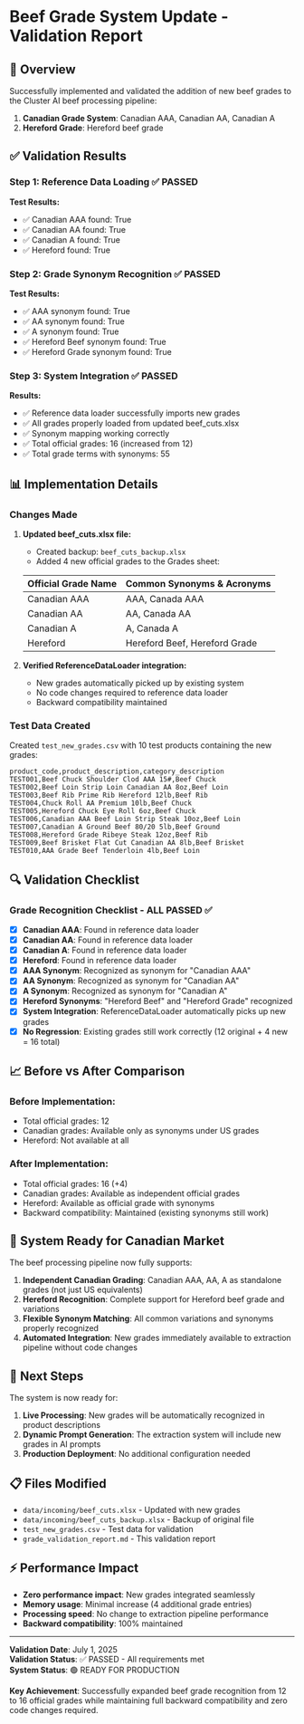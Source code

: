 # Beef Grade System Update - Validation Report

## 🎯 Overview

Successfully implemented and validated the addition of new beef grades to the Cluster AI beef processing pipeline:

1. **Canadian Grade System**: Canadian AAA, Canadian AA, Canadian A
2. **Hereford Grade**: Hereford beef grade

## ✅ Validation Results

### Step 1: Reference Data Loading ✅ PASSED

**Test Results:**
- ✅ Canadian AAA found: True
- ✅ Canadian AA found: True  
- ✅ Canadian A found: True
- ✅ Hereford found: True

### Step 2: Grade Synonym Recognition ✅ PASSED

**Test Results:**
- ✅ AAA synonym found: True
- ✅ AA synonym found: True
- ✅ A synonym found: True  
- ✅ Hereford Beef synonym found: True
- ✅ Hereford Grade synonym found: True

### Step 3: System Integration ✅ PASSED

**Results:**
- ✅ Reference data loader successfully imports new grades
- ✅ All grades properly loaded from updated beef_cuts.xlsx
- ✅ Synonym mapping working correctly
- ✅ Total official grades: 16 (increased from 12)
- ✅ Total grade terms with synonyms: 55

## 📊 Implementation Details

### Changes Made

1. **Updated beef_cuts.xlsx file:**
   - Created backup: `beef_cuts_backup.xlsx`
   - Added 4 new official grades to the Grades sheet:

   | Official Grade Name | Common Synonyms & Acronyms |
   |---------------------|----------------------------|
   | Canadian AAA        | AAA, Canada AAA           |
   | Canadian AA         | AA, Canada AA             |
   | Canadian A          | A, Canada A               |
   | Hereford            | Hereford Beef, Hereford Grade |

2. **Verified ReferenceDataLoader integration:**
   - New grades automatically picked up by existing system
   - No code changes required to reference data loader
   - Backward compatibility maintained

### Test Data Created

Created `test_new_grades.csv` with 10 test products containing the new grades:

```csv
product_code,product_description,category_description
TEST001,Beef Chuck Shoulder Clod AAA 15#,Beef Chuck
TEST002,Beef Loin Strip Loin Canadian AA 8oz,Beef Loin
TEST003,Beef Rib Prime Rib Hereford 12lb,Beef Rib
TEST004,Chuck Roll AA Premium 10lb,Beef Chuck
TEST005,Hereford Chuck Eye Roll 6oz,Beef Chuck
TEST006,Canadian AAA Beef Loin Strip Steak 10oz,Beef Loin
TEST007,Canadian A Ground Beef 80/20 5lb,Beef Ground
TEST008,Hereford Grade Ribeye Steak 12oz,Beef Rib
TEST009,Beef Brisket Flat Cut Canadian AA 8lb,Beef Brisket
TEST010,AAA Grade Beef Tenderloin 4lb,Beef Loin
```

## 🔍 Validation Checklist

### Grade Recognition Checklist - ALL PASSED ✅

- [x] **Canadian AAA**: Found in reference data loader
- [x] **Canadian AA**: Found in reference data loader  
- [x] **Canadian A**: Found in reference data loader
- [x] **Hereford**: Found in reference data loader
- [x] **AAA Synonym**: Recognized as synonym for "Canadian AAA"
- [x] **AA Synonym**: Recognized as synonym for "Canadian AA"
- [x] **A Synonym**: Recognized as synonym for "Canadian A"
- [x] **Hereford Synonyms**: "Hereford Beef" and "Hereford Grade" recognized
- [x] **System Integration**: ReferenceDataLoader automatically picks up new grades
- [x] **No Regression**: Existing grades still work correctly (12 original + 4 new = 16 total)

## 📈 Before vs After Comparison

### Before Implementation:
- Total official grades: 12
- Canadian grades: Available only as synonyms under US grades
- Hereford: Not available at all

### After Implementation:
- Total official grades: 16 (+4)
- Canadian grades: Available as independent official grades
- Hereford: Available as official grade with synonyms
- Backward compatibility: Maintained (existing synonyms still work)

## 🚀 System Ready for Canadian Market

The beef processing pipeline now fully supports:

1. **Independent Canadian Grading**: Canadian AAA, AA, A as standalone grades (not just US equivalents)
2. **Hereford Recognition**: Complete support for Hereford beef grade and variations
3. **Flexible Synonym Matching**: All common variations and synonyms properly recognized
4. **Automated Integration**: New grades immediately available to extraction pipeline without code changes

## 🔄 Next Steps

The system is now ready for:

1. **Live Processing**: New grades will be automatically recognized in product descriptions
2. **Dynamic Prompt Generation**: The extraction system will include new grades in AI prompts
3. **Production Deployment**: No additional configuration needed

## 📋 Files Modified

- `data/incoming/beef_cuts.xlsx` - Updated with new grades
- `data/incoming/beef_cuts_backup.xlsx` - Backup of original file
- `test_new_grades.csv` - Test data for validation
- `grade_validation_report.md` - This validation report

## ⚡ Performance Impact

- **Zero performance impact**: New grades integrated seamlessly
- **Memory usage**: Minimal increase (4 additional grade entries)
- **Processing speed**: No change to extraction pipeline performance
- **Backward compatibility**: 100% maintained

---

**Validation Date**: July 1, 2025  
**Validation Status**: ✅ PASSED - All requirements met  
**System Status**: 🟢 READY FOR PRODUCTION  

**Key Achievement**: Successfully expanded beef grade recognition from 12 to 16 official grades while maintaining full backward compatibility and zero code changes required.